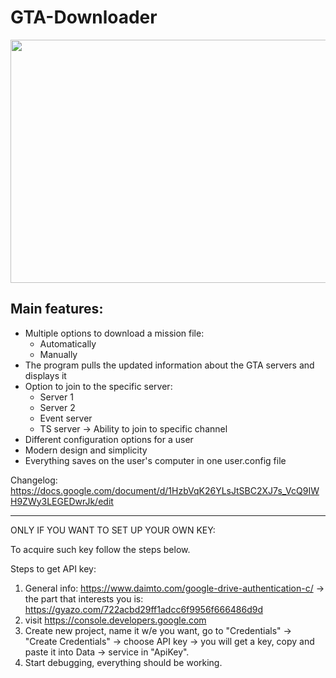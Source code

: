 # GTA-Downloader

<p align="center">
  <img width="722" height="389" src="https://user-images.githubusercontent.com/44268275/60161047-00f0ad00-97f7-11e9-9673-a983fc9e70d2.png">
</p>

## Main features:

* Multiple options to download a mission file:
  * Automatically
  * Manually
* The program pulls the updated information about the GTA servers and displays it
* Option to join to the specific server:
  * Server 1
  * Server 2
  * Event server
  * TS server -> Ability to join to specific channel
* Different configuration options for a user
* Modern design and simplicity
* Everything saves on the user's computer in one user.config file

Changelog: https://docs.google.com/document/d/1HzbVqK26YLsJtSBC2XJ7s_VcQ9IWH9ZWy3LEGEDwrJk/edit

----------------------------------------
ONLY IF YOU WANT TO SET UP YOUR OWN KEY:

To acquire such key follow the steps below.

Steps to get API key:
1. General info: https://www.daimto.com/google-drive-authentication-c/ -> the part that interests you is: https://gyazo.com/722acbd29ff1adcc6f9956f666486d9d
2. visit  https://console.developers.google.com
3. Create new project, name it w/e you want, go to "Credentials" -> "Create Credentials" -> choose API key -> you will get a key, copy and paste it into Data -> service in "ApiKey".
4. Start debugging, everything should be working.
